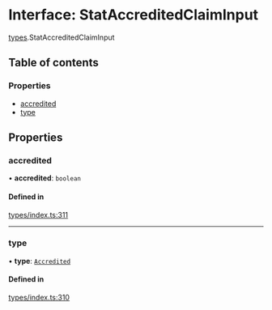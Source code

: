 # Interface: StatAccreditedClaimInput

[types](../wiki/types).StatAccreditedClaimInput

## Table of contents

### Properties

- [accredited](../wiki/types.StatAccreditedClaimInput#accredited)
- [type](../wiki/types.StatAccreditedClaimInput#type)

## Properties

### accredited

• **accredited**: `boolean`

#### Defined in

[types/index.ts:311](https://github.com/PolymeshAssociation/polymesh-sdk/blob/31fdce23/src/types/index.ts#L311)

___

### type

• **type**: [`Accredited`](../wiki/types.ClaimType#accredited)

#### Defined in

[types/index.ts:310](https://github.com/PolymeshAssociation/polymesh-sdk/blob/31fdce23/src/types/index.ts#L310)
